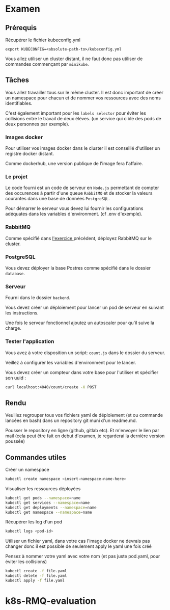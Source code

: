 # Examen

## Prérequis

Récupérer le fichier kubeconfig.yml

```SH
export KUBECONFIG=<absolute-path-to>/kubeconfig.yml
```

Vous allez utiliser un cluster distant, il ne faut donc pas utiliser de commandes commençant par `minikube`.

## Tâches

Vous allez travailler tous sur le même cluster. Il est donc important de créer un namespace pour chacun et de nommer vos ressources avec des noms identifiables.

C'est également important pour les `labels selector` pour éviter les collisions entre le travail de deux élèves.
(un service qui cible des pods de deux personnes par exemple).

### Images docker

Pour utiliser vos images docker dans le cluster il est conseillé d'utiliser un registre docker distant.

Comme dockerhub, une version publique de l'image fera l'affaire.

### Le projet

Le code fourni est un code de serveur en `Node.js` permettant de compter des occurences à partir d'une queue `RabbitMQ` et de stocker la valeurs courantes dans une base de données `PostgreSQL`.

Pour démarrer le serveur vous devez lui fournir les configurations adéquates dans les variables d'environment. (cf .env d'exemple).

### RabbitMQ

Comme spécifié dans <a href="https://github.com/arthurescriou/k8s-exercice-eda" >l'exercice </a> précédent, déployez RabbitMQ sur le cluster.

### PostgreSQL

Vous devez déployer la base Postres comme spécifié dans le dossier `database`.

### Serveur

Fourni dans le dossier `backend`.

Vous devez créer un déploiement pour lancer un pod de serveur en suivant les instructions.

Une fois le serveur fonctionnel ajoutez un autoscaler pour qu'il suive la charge.

### Tester l'application

Vous avez à votre disposition un script: `count.js` dans le dossier du serveur.

Veillez à configurer les variables d'environment pour le lancer.

Vous devez créer un compteur dans votre base pour l'utiliser et spécifier son uuid :

```bash
curl localhost:4040/count/create -X POST
```

## Rendu

Veuillez regrouper tous vos fichiers yaml de déploiement (et ou commande lancées en bash) dans un repository git muni d'un readme.md.

Pousser le repository en ligne (github, gitlab etc).
Et m'envoyer le lien par mail (cela peut être fait en debut d'examen, je regarderai la dernière version poussée)

## Commandes utiles

Créer un namespace

```bash
kubectl create namespace <insert-namespace-name-here>
```

Visualiser les ressources déployées

```bash
kubectl get pods --namespace=name
kubectl get services --namespace=name
kubectl get deployments --namespace=name
kubectl get namespace --namespace=name
```

Récupérer les log d'un pod

```bash
kubectl logs <pod-id>
```

Utiliser un fichier yaml, dans votre cas l'image docker ne devrais pas changer donc il est possible de seulement apply le yaml une fois créé

Pensez à nommer votre yaml avec votre nom (et pas juste pod.yaml, pour éviter les collisions)

```bash
kubectl create -f file.yaml
kubectl delete -f file.yaml
kubectl apply -f file.yaml
```
# k8s-RMQ-evaluation